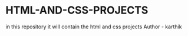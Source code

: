 # HTML-AND-CSS-PROJECTS
in this repository it will contain the html and css projects 
Author - karthik

